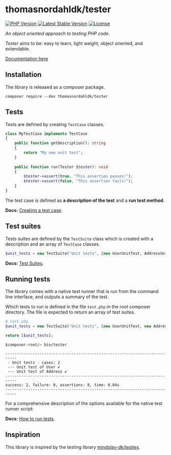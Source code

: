 thomasnordahldk/tester
=================

[![PHP Version](https://img.shields.io/badge/php-7.1%2B-blue.svg)](https://packagist.org/packages/thomasnordahldk/tester)
[![Latest Stable Version](https://poser.pugx.org/thomasnordahldk/tester/v/stable)](https://packagist.org/packages/thomasnordahldk/tester)
[![License](https://poser.pugx.org/thomasnordahldk/tester/license)](https://packagist.org/packages/thomasnordahldk/tester)

*An object oriented approach to testing PHP code.*

*Tester* aims to be: easy to learn, light weight, object oriented, and extendable.

[Documentation here](docs/index.md)

## Installation
The library is released as a composer package. 
```
composer require --dev thomasnordahldk/tester
```

## Tests

Tests are defined by creating `TestCase` classes.

```php
class MyTestCase implements TestCase
{
    public function getDescription(): string
    {
        return "My new unit test";
    }
    
    public function run(Tester $tester): void
    {
        $tester->assert(true, "This assertion passes!");
        $tester->assert(false, "This assertion fails!");
    }
}
```
The test case is defined as **a description of the test** and a **run test method**.

**Docs:** [Creating a test case](docs/creating-a-test-case.md).

## Test suites

Tests suites are defined by the `TestSuite` class which is created with a
description and an array of `TestCase` classes.

```php
$unit_tests = new TestSuite("Unit tests", [new UserUnitTest, AddressUnitTest]);
```

**Docs:** [Test Suites](docs/test-suite.md).

## Running tests

The library comes with a native test runner that is run from the command line interface, 
and outputs a summary of the test.

Which tests to run is defined in the file `test.php` in the root composer
directory. The file is expected to return an array of test suites.

```php
# test.php
$unit_tests = new TestSuite("Unit tests", [new UserUnitTest, new AddressUnitTest]);

return [$unit_tests];

```

```
$composer-root/~ bin/tester

---------------------------------------------------------------------------
 - Unit tests - cases: 2
 --- Unit test of User ✔
 --- Unit test of Address ✔
---------------------------------------------------------------------------
success: 2, failure: 0, assertions: 8, time: 0.04s
---------------------------------------------------------------------------

```

For a comprehensive description of the options available for the native test runner script:

**Docs:** [How to run tests](docs/how-to-run-tests.md).

## Inspiration
This library is inspired by the testing library [mindplay-dk/testies](https://github.com/mindplay-dk/testies).
